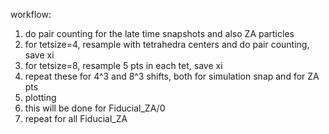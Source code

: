 workflow:
1. do pair counting for the late time snapshots and also ZA particles
2. for tetsize=4, resample with tetrahedra centers and do pair counting, save xi
3. for tetsize=8, resample 5 pts in each tet, save xi
4. repeat these for 4^3 and 8^3 shifts, both for simulation snap and for ZA pts
5. plotting
6. this will be done for Fiducial_ZA/0
7. repeat for all Fiducial_ZA